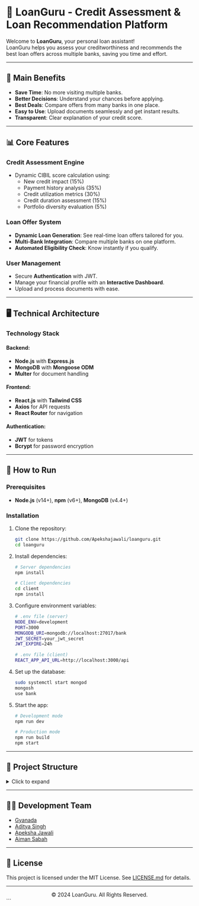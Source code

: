 
# 🏦 LoanGuru - Credit Assessment & Loan Recommendation Platform

Welcome to **LoanGuru**, your personal loan assistant!  
LoanGuru helps you assess your creditworthiness and recommends the best loan offers across multiple banks, saving you time and effort.

---

## 🎯 Main Benefits
- **Save Time**: No more visiting multiple banks.
- **Better Decisions**: Understand your chances before applying.
- **Best Deals**: Compare offers from many banks in one place.
- **Easy to Use**: Upload documents seamlessly and get instant results.
- **Transparent**: Clear explanation of your credit score.

---

## 📊 Core Features

### Credit Assessment Engine
- Dynamic CIBIL score calculation using:
  - New credit impact (15%)
  - Payment history analysis (35%)
  - Credit utilization metrics (30%)
  - Credit duration assessment (15%)
  - Portfolio diversity evaluation (5%)

### Loan Offer System
- **Dynamic Loan Generation**: See real-time loan offers tailored for you.
- **Multi-Bank Integration**: Compare multiple banks on one platform.
- **Automated Eligibility Check**: Know instantly if you qualify.

### User Management
- Secure **Authentication** with JWT.
- Manage your financial profile with an **Interactive Dashboard**.
- Upload and process documents with ease.

---

## 🖥️ Technical Architecture

### Technology Stack
#### Backend:
- **Node.js** with **Express.js**
- **MongoDB** with **Mongoose ODM**
- **Multer** for document handling

#### Frontend:
- **React.js** with **Tailwind CSS**
- **Axios** for API requests
- **React Router** for navigation

#### Authentication:
- **JWT** for tokens
- **Bcrypt** for password encryption

---

## 🚀 How to Run

### Prerequisites
- **Node.js** (v14+), **npm** (v6+), **MongoDB** (v4.4+)

### Installation
1. Clone the repository:
   ```bash
   git clone https://github.com/Apekshajawali/loanguru.git
   cd loanguru
   ```

2. Install dependencies:
   ```bash
   # Server dependencies
   npm install

   # Client dependencies
   cd client
   npm install
   ```

3. Configure environment variables:
   ```bash
   # .env file (server)
   NODE_ENV=development
   PORT=3000
   MONGODB_URI=mongodb://localhost:27017/bank
   JWT_SECRET=your_jwt_secret
   JWT_EXPIRE=24h

   # .env file (client)
   REACT_APP_API_URL=http://localhost:3000/api
   ```

4. Set up the database:
   ```bash
   sudo systemctl start mongod
   mongosh
   use bank
   ```

5. Start the app:
   ```bash
   # Development mode
   npm run dev

   # Production mode
   npm run build
   npm start
   ```


---

## 📁 Project Structure
<details>
<summary>Click to expand</summary>

```plaintext
loanguru/
├── client/
│   ├── public/
│   │   └── index.html
│   └── src/
│       ├── components/
│       ├── contexts/
│       ├── hooks/
│       ├── services/
│       ├── utils/
│       ├── App.js
│       └── index.js
├── server/
│   ├── config/
│   ├── controllers/
│   ├── middleware/
│   ├── models/
│   ├── routes/
│   ├── utils/
│   └── server.js
├── tests/
├── .gitignore
├── package.json
└── README.md
```
</details>

---

## 👨‍💻 Development Team
- [Gyanada](https://github.com/Gyan0706)  
- [Aditya Singh](https://github.com/AKdevi99)  
- [Apeksha Jawali](https://github.com/Apekshajawali)  
- [Aiman Sabah](https://github.com/Shaiman-N)

---

## 📜 License
This project is licensed under the MIT License. See [LICENSE.md](LICENSE.md) for details.

---

<div align="center">
  © 2024 LoanGuru. All Rights Reserved.
</div>
```


